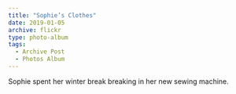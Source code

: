 ```yaml
---
title: "Sophie’s Clothes"
date: 2019-01-05
archive: flickr
type: photo-album
tags: 
  - Archive Post
  - Photos Album
---
```


Sophie spent her winter break breaking in her new sewing machine.
